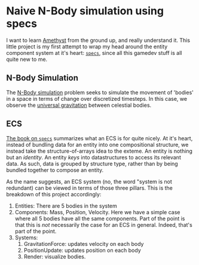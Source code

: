 # Naive N-Body simulation using specs

I want to learn [Amethyst](https://www.amethyst.rs/) from the ground up, and really understand it. This little project is my first attempt to wrap my head around the entity component system at it's heart: [`specs`](https://crates.io/crates/specs), since all this gamedev stuff is all quite new to me.

## N-Body Simulation
The [N-Body simulation](https://en.wikipedia.org/wiki/N-body_simulation) problem seeks to simulate the movement of 'bodies' in a space in terms of change over discretized timesteps.
In this case, we observe the [universal gravitation](https://en.wikipedia.org/wiki/Newton%27s_law_of_universal_gravitation) between celestial bodies.

## ECS
[The book on `specs`](https://slide-rs.github.io/specs/) summarizes what an ECS is for quite nicely.
At it's heart, instead of bundling data for an entity into one compositional structure, we instead take the structure-of-arrays idea to the exteme. An entity is nothing but an _identity_. An entity _keys_ into datastructures to access its relevant data. As such, data is grouped by structure type, rather than by being bundled together to compose an entity.

As the name suggests, an ECS system (no, the word "system is not redundant) can be viewed in terms of those three pillars. This is the breakdown of this project accordingly:
1. Entities: There are 5 bodies in the system
2. Components: Mass, Position, Velocity. Here we have a simple case where all 5 bodies have all the same components. Part of the point is that this is _not_ necessarily the case for an ECS in general. Indeed, that's part of the point.
3. Systems: 
    1. GravitationForce: updates velocity on each body
    2. PositionUpdate: updates position on each body
    3. Render: visualize bodies.
